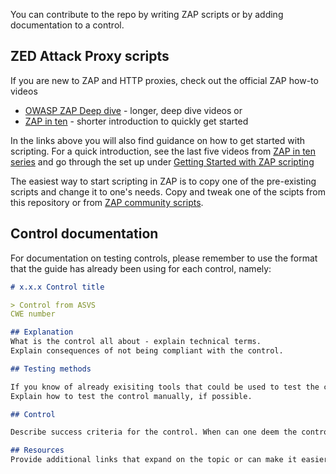 You can contribute to the repo by writing ZAP scripts or by adding documentation to a control.

## ZED Attack Proxy scripts

If you are new to ZAP and HTTP proxies, check out the official ZAP how-to videos 

* [OWASP ZAP Deep dive](https://www.zaproxy.org/zap-deep-dive/) - longer, deep dive videos or
* [ZAP in ten](https://www.zaproxy.org/zap-in-ten/) - shorter introduction to quickly get started

In the links above you will also find guidance on how to get started with scripting. For a quick introduction, see the last five videos from [ZAP in ten series](https://www.zaproxy.org/zap-in-ten/) and go through the set up under [Getting Started with ZAP scripting](https://github.com/BlazingWind/OWASP-ASVS-4.0-testing-guide/blob/main/ZAP-scripts/Getting-Started-with-ZAP-scripting.pdf)

The easiest way to start scripting in ZAP is to copy one of the pre-existing scripts and change it to one's needs. Copy and tweak one of the scipts from this repository or from [ZAP community scripts](https://github.com/zaproxy/community-scripts).

## Control documentation

For documentation on testing controls, please remember to use the format that the guide has already been using for each control, namely:

```markdown
# x.x.x Control title

> Control from ASVS
CWE number

## Explanation
What is the control all about - explain technical terms. 
Explain consequences of not being compliant with the control.

## Testing methods

If you know of already exisiting tools that could be used to test the control - either open source or that provide community edition - describe them here. 
Explain how to test the control manually, if possible.

## Control

Describe success criteria for the control. When can one deem the control failed?

## Resources
Provide additional links that expand on the topic or can make it easier to understand the control. If you can, link to a relevant OWASP Cheatsheet or a chapter from OWASP Web Security Testing Guide.
